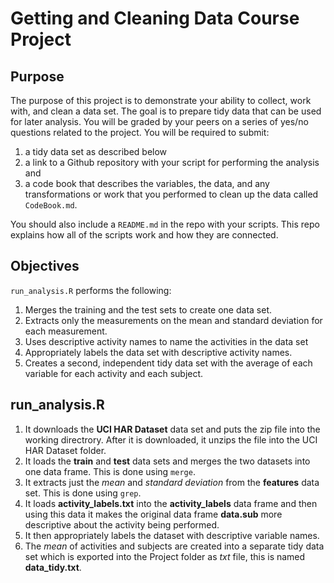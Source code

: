 Getting and Cleaning Data Course Project
========================================================

Purpose 
-----------------

The purpose of this project is to demonstrate your ability to collect, work with, and clean a data set. The goal is to prepare tidy data that can be used for later analysis. You will be graded by your peers on a series of yes/no questions related to the project. You will be required to submit: 

1. a tidy data set as described below
2. a link to a Github repository with your script for performing the analysis and 
3. a code book that describes the variables, the data, and any transformations or work that you performed to clean up the data called ``CodeBook.md``. 

You should also include a ``README.md`` in the repo with your scripts. This repo explains how all of the scripts work and how they are connected.  

Objectives
-----------------

`run_analysis.R` performs the following:

1. Merges the training and the test sets to create one data set.
2. Extracts only the measurements on the mean and standard deviation for each measurement. 
3. Uses descriptive activity names to name the activities in the data set
4. Appropriately labels the data set with descriptive activity names. 
5. Creates a second, independent tidy data set with the average of each variable for each activity and each subject. 

run_analysis.R
-----------------

1. It downloads the **UCI HAR Dataset** data set and puts the zip file into the working directrory. After it is downloaded, it unzips the file into the UCI HAR Dataset folder. 
2. It loads the **train** and **test** data sets and merges the two datasets into one data frame. This is done using `merge`.
3. It extracts just the *mean* and *standard deviation* from the **features** data set. This is done using `grep`.
4. It loads **activity_labels.txt** into the **activity_labels** data frame and then using this data it makes the original data frame **data.sub** more descriptive about the activity being performed.  
5. It then appropriately labels the dataset with descriptive variable names.
6. The *mean* of activities and subjects are created into a separate tidy data set which is exported into the Project folder as *txt* file, this is named **data_tidy.txt**.

